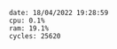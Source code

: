

                date: 18/04/2022 19:28:59
                cpu: 0.1%
                ram: 19.1%
                cycles: 25620

                         